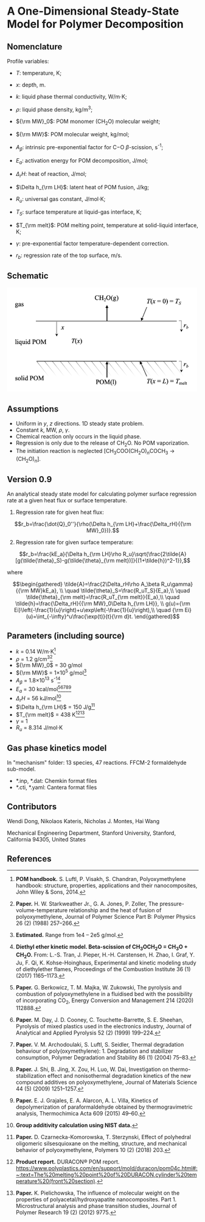# A One-Dimensional Steady-State Model for Polymer Decomposition

## Nomenclature

Profile variables:

- $T$: temperature, K;
- $x$: depth, m.

- $k$: liquid phase thermal conductivity, W/m$`\cdot`$K;
- $\rho$: liquid phase density, kg/m<sup>3</sup>;
- ${\rm MW}_0$: POM monomer (CH<sub>2</sub>O) molecular weight;
- ${\rm MW}$: POM molecular weight, kg/mol;
- $A_\beta$: intrinsic pre-exponential factor for C$`-`$O $\beta$-scission, s<sup>-1</sup>;
- $E_a$: activation energy for POM decomposition, J/mol;
- $\Delta_rH$: heat of reaction, J/mol;
- $\Delta h_{\rm LH}$: latent heat of POM fusion, J/kg;
- $R_u$: universal gas constant, J/mol$`\cdot`$K;
- $T_S$: surface temperature at liquid-gas interface, K;
- $T_{\rm melt}$: POM melting point, temperature at solid-liquid interface, K;
- $\gamma$: pre-exponential factor temperature-dependent correction.
- $r_b$: regression rate of the top surface, m/s.

## Schematic

<img src="img/polymerschematic.png" width="500"/>

## Assumptions

- Uniform in $y$, $z$ directions. 1D steady state problem.
- Constant $k$, MW, $\rho$, $\gamma$.
- Chemical reaction only occurs in the liquid phase.
- Regression is only due to the release of CH<sub>2</sub>O. No POM vaporization.
- The initiation reaction  is neglected [CH<sub>3</sub>COO(CH<sub>2</sub>O)$`_n`$COCH<sub>3</sub> $\rightarrow$ (CH<sub>2</sub>O)$`_n`$].
  
## Version 0.9

An analytical steady state model for calculating polymer surface regression rate at a given heat flux or surface temperature. 

1) Regression rate for given heat flux:

```math
r_b=\frac{\dot{Q}_0''}{\rho(\Delta h_{\rm LH}+\frac{\Delta_rH}{{\rm MW}_0})}.
```

2) Regression rate for given surface temperature:

```math
r_b=\frac{kE_a}{\Delta h_{\rm LH}\rho R_u}\sqrt{\frac{2\tilde{A}[g(\tilde{\theta}_S)-g(\tilde{\theta}_{\rm melt})]}{(1+\tilde{h})^2-1}},
```

where

```math
\begin{gathered}
\tilde{A}=\frac{2\Delta_rH\rho A_\beta R_u\gamma}{{\rm MW}kE_a}, \\
\quad \tilde{\theta}_S=\frac{R_uT_S}{E_a},\\
\quad \tilde{\theta}_{\rm melt}=\frac{R_uT_{\rm melt}}{E_a},\\
\quad \tilde{h}=\frac{\Delta_rH}{{\rm MW}_0\Delta h_{\rm LH}}, \\
g(u)={\rm Ei}\left(-\frac{1}{u}\right)+u\exp\left(-\frac{1}{u}\right),\\
\quad {\rm Ei}(u)=\int_{-\infty}^u\frac{\exp(t)}{t}{\rm d}t.
\end{gathered}
```

## Parameters (including source)

- $k$ = 0.14 W/m$`\cdot`$K[^1]
- $\rho$ = 1.2 g/cm<sup>3</sup>[^2]
- ${\rm MW}_0$ = 30 g/mol
- ${\rm MW}$ = 1$`\times 10^5`$ g/mol[^3]
- $A_\beta$ = 1.8$`\times 10^{13}`$ s<sup>-1</sup>[^4]
- $E_a$ = 30 kcal/mol[^5][^6][^7][^8][^9]
- $\Delta_rH$ = 56 kJ/mol[^10]
- $\Delta h_{\rm LH}$ = 150 J/g[^11]
- $T_{\rm melt}$ = 438 K[^12][^13]
- $\gamma$ = 1
- $R_u$ = 8.314 J/mol$`\cdot`$K

## Gas phase kinetics model

In "mechanism" folder: 13 species, 47 reactions. FFCM-2 formaldehyde sub-model.
- *.inp, *.dat: Chemkin format files
- *.cti, *.yaml: Cantera format files

## Contributors
Wendi Dong, Nikolaos Kateris, Nicholas J. Montes, Hai Wang

Mechanical Engineering Department, Stanford University, Stanford, California 94305, United States

## References

[^1]: **POM handbook.** S. Luftl, P. Visakh, S. Chandran, Polyoxymethylene handbook: structure, properties, applications and their nanocomposites, John Wiley & Sons, 2014.
[^2]: **Paper.** H. W. Starkweather Jr., G. A. Jones, P. Zoller, The pressure-volume-temperature relationship and the heat of fusion of polyoxymethylene, Journal of Polymer Science Part B: Polymer Physics 26 (2) (1988) 257–266.
[^3]: **Estimated.** Range from 1e4 – 2e5 g/mol.
[^4]: **Diethyl ether kinetic model. Beta-scission of CH<sub>3</sub>OCH<sub>2</sub>O = CH<sub>3</sub>O + CH<sub>2</sub>O.** From: L.-S. Tran, J. Pieper, H.-H. Carstensen, H. Zhao, I. Graf, Y. Ju, F. Qi, K. Kohse-Hoinghaus, Experimental and kinetic modeling study of diethylether flames, Proceedings of the Combustion Institute 36 (1) (2017) 1165–1173.
[^5]: **Paper.** G. Berkowicz, T. M. Majka, W.  ̇Zukowski, The pyrolysis and combustion of polyoxymethylene in a fluidised bed with the possibility of incorporating CO<sub>2</sub>, Energy Conversion and Management 214 (2020) 112888.
[^6]: **Paper.** M. Day, J. D. Cooney, C. Touchette-Barrette, S. E. Sheehan, Pyrolysis of mixed plastics used in the electronics industry, Journal of Analytical and Applied Pyrolysis 52 (2) (1999) 199–224. 
[^7]: **Paper.** V. M. Archodoulaki, S. Luftl, S. Seidler, Thermal degradation behaviour of poly(oxymethylene): 1. Degradation and stabilizer consumption, Polymer Degradation and Stability 86 (1) (2004) 75–83.
[^8]: **Paper.** J. Shi, B. Jing, X. Zou, H. Luo, W. Dai, Investigation on thermo-stabilization effect and nonisothermal degradation kinetics of the new compound additives on polyoxymethylene, Journal of Materials Science 44 (5) (2009) 1251–1257.
[^9]: **Paper.** E. J. Grajales, E. A. Alarcon, A. L. Villa, Kinetics of depolymerization of paraformaldehyde obtained by thermogravimetric analysis, Thermochimica Acta 609 (2015) 49–60.
[^10]: **Group additivity calculation using NIST data.**
[^11]: **Paper.** D. Czarnecka-Komorowska, T. Sterzynski, Effect of polyhedral oligomeric silsesquioxane on the melting, structure, and mechanical behavior of polyoxymethylene, Polymers 10 (2) (2018) 203.
[^12]: **Product report.** DURACON® POM report. https://www.polyplastics.com/en/support/mold/duracon/pom04c.html#:~:text=The%20melting%20point%20of%20DURACON,cylinder%20temperature%20(front%20section).
[^13]: **Paper.** K. Pielichowska, The influence of molecular weight on the properties of polyacetal/hydroxyapatite nanocomposites. Part 1. Microstructural analysis and phase transition studies, Journal of Polymer Research 19 (2) (2012) 9775.
